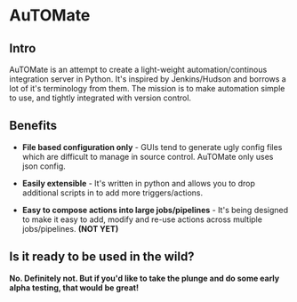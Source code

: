 # AuTOMate

## Intro

AuTOMate is an attempt to create a light-weight automation/continous integration server in Python. 
It's inspired by Jenkins/Hudson and borrows a lot of it's terminology from them.
The mission is to make automation simple to use, and tightly integrated with version control.

## Benefits

* **File based configuration only** - GUIs tend to generate ugly config files which are difficult to manage in source control. AuTOMate only uses json config.

* **Easily extensible** - It's written in python and allows you to drop additional scripts in to add more triggers/actions.

* **Easy to compose actions into large jobs/pipelines** - It's being designed to make it easy to add, modify and re-use actions across multiple jobs/pipelines. **(NOT YET)**

## Is it ready to be used in the wild?

**No. Definitely not. But if you'd like to take the plunge and do some early alpha testing, that would be great!**
